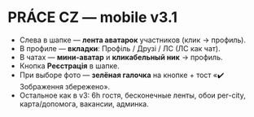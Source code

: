 
# PRÁCE CZ — mobile v3.1
- Слева в шапке — **лента аватарок** участников (клик → профиль).
- В профиле — **вкладки**: Профіль / Друзі / ЛС (ЛС как чат).
- В чатах — **мини-аватар** и **кликабельный ник** → профиль.
- Кнопка **Реєстрація** в шапке.
- При выборе фото — **зелёная галочка** на кнопке + тост «✔️ Зображення збережено».
- Остальное как в v3: 6h гостя, бесконечные ленты, обои per-city, карта/допомога, вакансии, админка.
